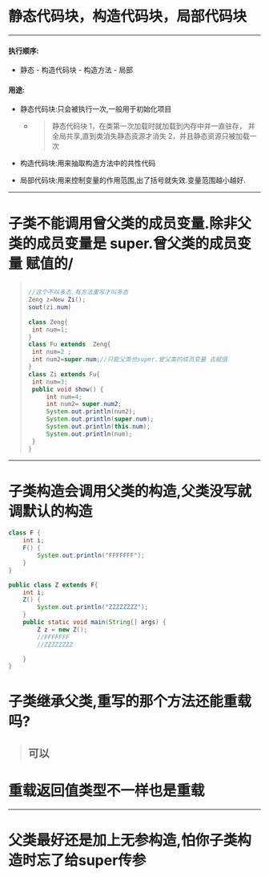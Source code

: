 #  静态代码块，构造代码块，局部代码块

---

#### 执行顺序:

* 静态 - 构造代码块 - 构造方法 - 局部

#### 用途:

* 静态代码块:只会被执行一次,一般用于初始化项目

  * > 静态代码块
    > 1，在类第一次加载时就加载到内存中并一直驻存，
    > 并全局共享,直到类消失静态资源才消失
    > 2，并且静态资源只被加载一次
  
* 构造代码块:用来抽取构造方法中的共性代码

* 局部代码块:用来控制变量的作用范围,出了括号就失效.变量范围越小越好.

-----

# 子类不能调用曾父类的成员变量.除非父类的成员变量是 super.曾父类的成员变量 赋值的/

> ```java
> 
> //这个不叫多态.有方法重写才叫多态
> Zeng z=New Zi(); 
> sout(zi.num)
>     
> class Zeng{
>  int num=1;
> }
> class Fu extends  Zeng{
>  int num=2 ;
>  int num2=super.num;//只能父类也super.曾父类的成员变量 去赋值
> }
> class Zi extends Fu{
>  int num=3;
>  public void show() {
>      int num=4;
>      int num2= super.num2;
>      System.out.println(num2);
>      System.out.println(super.num);
>      System.out.println(this.num);
>      System.out.println(num);
>  }
> }
> ```

---

# 子类构造会调用父类的构造,父类没写就调默认的构造

```java
class F {
    int i;
    F() {
        System.out.println("FFFFFFF");
    }
}

public class Z extends F{
    int i;
    Z() {
        System.out.println("ZZZZZZZZ");
    }
    public static void main(String[] args) {
        Z z = new Z();
        //FFFFFFF
        //ZZZZZZZZ

    }
}
```

# 子类继承父类,重写的那个方法还能重载吗?

> ## 可以

# 重载返回值类型不一样也是重载

---

# 父类最好还是加上无参构造,怕你子类构造时忘了给super传参




